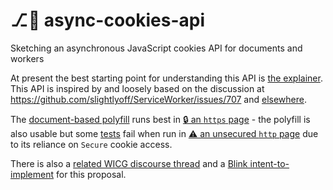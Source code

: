 # ⎇🍪️ async-cookies-api
Sketching an asynchronous JavaScript cookies API for documents and workers

At present the best starting point for understanding this API is [the explainer](explainer.md). This API is inspired by and loosely based on the discussion at https://github.com/slightlyoff/ServiceWorker/issues/707 and [elsewhere](https://github.com/WICG/async-cookies-api/issues/14).

The [document-based polyfill](cookies.js) runs best in [🔒&#xFE0F; an `https` page](https://wicg.github.io/async-cookies-api/cookies_test) - the polyfill is also usable but some [tests](cookies_test.js) fail when run in [⚠&#xFE0F; an unsecured `http` page](http://wicg.github.io/async-cookies-api/cookies_test.html) due to its reliance on `Secure` cookie access.

There is also a [related WICG discourse thread](https://discourse.wicg.io/t/rfc-proposal-for-an-asynchronous-cookies-api/1652) and a [Blink intent-to-implement](https://groups.google.com/a/chromium.org/d/msg/blink-dev/gU-tSdjR4rA/hAYgmxiHCAAJ) for this proposal.
